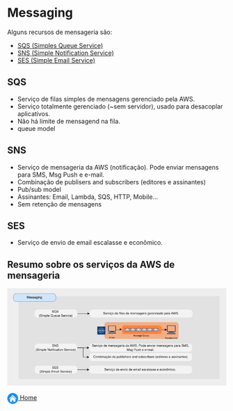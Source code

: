 # Messaging

Alguns recursos de mensageria são:

* [SQS (Simples Queue Service)](#sqs)
* [SNS (Simple Notification Service)](#sns)
* [SES (Simple Email Service)](#amazon-quicksight)

## SQS

* Serviço de filas simples de mensagens gerenciado pela AWS.
* Serviço totalmente gerenciado (~sem servidor), usado para desacoplar aplicativos.
* Não há limite de mensagend na fila.
* queue model

## SNS

* Serviço de mensageria da AWS (notificação). Pode enviar mensagens para SMS, Msg Push e e-mail.
* Combinação de publisers and subscribers (editores e assinantes)
* Pub/sub model
* Assinantes: Email, Lambda, SQS, HTTP, Mobile…
* Sem retenção de mensagens

## SES

* Serviço de envio de email escalasse e econômico.

## Resumo sobre os serviços da AWS de mensageria

![Messaging](../images/7_fig_messaging.png)

[<img align="center" src="../images/botao-home.png" height="25" width="25"/> Home](../README.md)